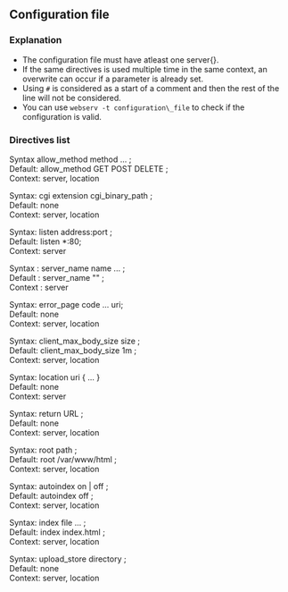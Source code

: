 Configuration file
------------------

### Explanation

- The configuration file must have atleast one server{}.
- If the same directives is used multiple time in the same context, an overwrite can occur if a parameter is already set.
- Using `#` is considered as a start of a comment and then the rest of the line will not be considered.
- You can use `webserv -t configuration\_file` to check if the configuration is valid.

### Directives list
Syntax allow\_method method ... ;  
Default: allow\_method GET POST DELETE ;  
Context: server, location  

Syntax: cgi extension cgi\_binary\_path ;  
Default: none  
Context: server, location  

Syntax: listen address:port ;  
Default: listen \*:80;  
Context: server  

Syntax : server\_name name ... ;  
Default : server\_name "" ;  
Context : server  

Syntax: error\_page code ... uri;  
Default: none  
Context: server, location  

Syntax: client\_max\_body\_size size ;  
Default: client\_max\_body\_size 1m ;  
Context: server, location  

Syntax: location uri { ... }  
Default: none  
Context: server  

Syntax: return URL ;  
Default: none  
Context: server, location  

Syntax: root path ;  
Default: root /var/www/html ;  
Context: server, location  

Syntax: autoindex on | off ;  
Default: autoindex off ;  
Context: server, location  

Syntax: index file ... ;  
Default: index index.html ;  
Context: server, location  

Syntax: upload\_store directory ;  
Default: none  
Context: server, location  

